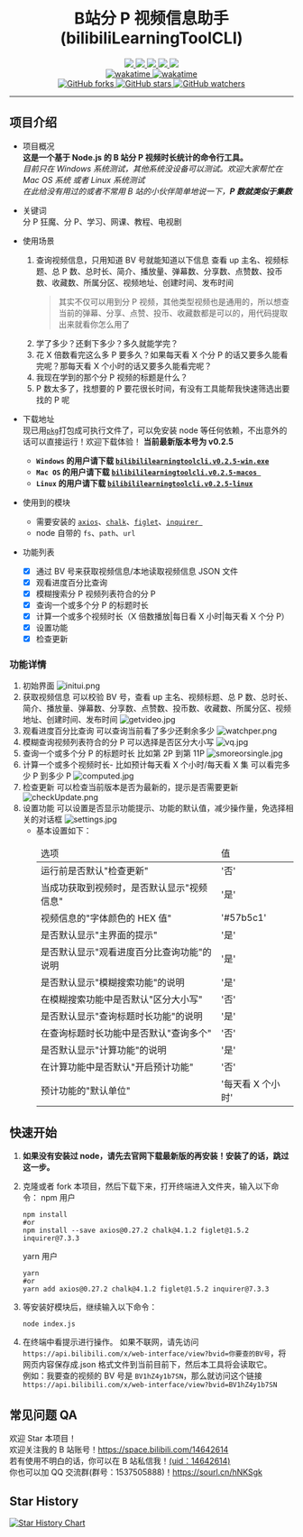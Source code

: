 <div align="center">
    <h1>B站分 P 视频信息助手(bilibiliLearningToolCLI)</h1>
    <div>
        <a href="https://www.npmjs.com/package/axios">
            <img src="https://raster.shields.io/badge/axios-0.27.2-brightgreen.svg" />
        </a>
        <a href="https://www.npmjs.com/package/chalk">
            <img src="https://raster.shields.io/badge/chalk-5.0.1-brightgreen.svg" />
        </a>
        <a href="https://www.npmjs.com/package/figlet">
            <img src="https://raster.shields.io/badge/figlet-1.5.2-brightgreen.svg" />
        </a>
        <a href="https://www.npmjs.com/package/inquirer">
            <img src="https://raster.shields.io/badge/inquirer-9.0.0-brightgreen.svg" />
        </a>
        <a href="https://www.npmjs.com/package/pkg">
            <img src="https://raster.shields.io/badge/pkg-5.7.0-brightgreen.svg" />
        </a>
    </div>
    <div>
        <a href="https://wakatime.com/badge/user/0f30e30e-f3f5-49fc-98da-0aa8c0aa6042/project/2d841a77-cb58-4a91-889e-1217170a5bd3">
            <img src="https://wakatime.com/badge/user/0f30e30e-f3f5-49fc-98da-0aa8c0aa6042/project/2d841a77-cb58-4a91-889e-1217170a5bd3.svg" alt="wakatime">
        </a>
        <a href="https://wakatime.com/badge/user/0f30e30e-f3f5-49fc-98da-0aa8c0aa6042/project/d0979b6d-27f2-4b02-9a5f-ad9d2e900a07">
            <img src="https://wakatime.com/badge/user/0f30e30e-f3f5-49fc-98da-0aa8c0aa6042/project/d0979b6d-27f2-4b02-9a5f-ad9d2e900a07.svg" alt="wakatime">
        </a>
    </div>
    <div>
        <a href="https://github.com/freysu/bilibiliLearningToolCLI">
            <img title="GitHub forks" src="https://img.shields.io/github/forks/freysu/bilibiliLearningToolCLI.svg?style=social" />
        </a>
        <a href="https://github.com/freysu/bilibiliLearningToolCLI">
            <img title="GitHub stars" src="https://img.shields.io/github/stars/freysu/bilibiliLearningToolCLI.svg?style=social" />
        </a>
        <a href="https://github.com/freysu/bilibiliLearningToolCLI">
            <img title="GitHub watchers"
                src="https://img.shields.io/github/watchers/freysu/bilibiliLearningToolCLI.svg?style=social" />
        </a>
    </div>
</div>

---

## 项目介绍

- 项目概况  
  **这是一个基于 Node.js 的 B 站分 P 视频时长统计的命令行工具。**  
  _目前只在 Windows 系统测试，其他系统没设备可以测试。欢迎大家帮忙在 Mac OS 系统 或者 Linux 系统测试_  
  _在此给没有用过的或者不常用 B 站的小伙伴简单地说一下，**P 数就类似于集数**_
- 关键词  
  分 P 狂魔、分 P、学习、网课、教程、电视剧
- 使用场景
  1. 查询视频信息，只用知道 BV 号就能知道以下信息
     查看 up 主名、视频标题、总 P 数、总时长、简介、播放量、弹幕数、分享数、点赞数、投币数、收藏数、所属分区、视频地址、创建时间、发布时间
     > 其实不仅可以用到分 P 视频，其他类型视频也是通用的，所以想查当前的弹幕、分享、点赞、投币、收藏数都是可以的，用代码提取出来就看你怎么用了
  2. 学了多少？还剩下多少？多久就能学完？
  3. 花 X 倍数看完这么多 P 要多久？如果每天看 X 个分 P 的话又要多久能看完呢？那每天看 X 个小时的话又要多久能看完呢？
  4. 我现在学到的那个分 P 视频的标题是什么？
  5. P 数太多了，找想要的 P 要花很长时间，有没有工具能帮我快速筛选出要找的 P 呢

- 下载地址  
  现已用<a href="https://www.npmjs.com/package/pkg">`pkg`</a>打包成可执行文件了，可以免安装 node 等任何依赖，不出意外的话可以直接运行！欢迎下载体验！
  **当前最新版本号为 v0.2.5**

  - **`Windows` 的用户请下载 <a href="https://github.com/freysu/bilibiliLearningToolCLI/releases/download/v0.2.5/bilibililearningtoolcli.v0.2.5-win.exe">`bilibililearningtoolcli.v0.2.5-win.exe`</a>**
  - **`Mac OS` 的用户请下载 <a href="https://github.com/freysu/bilibiliLearningToolCLI/releases/download/v0.2.5/bilibililearningtoolcli.v0.2.5-macos">`bilibililearningtoolcli.v0.2.5-macos `</a>**
  - **`Linux` 的用户请下载 <a href="https://github.com/freysu/bilibiliLearningToolCLI/releases/download/v0.2.5/bilibililearningtoolcli.v0.2.5-linux">`bilibililearningtoolcli.v0.2.5-linux`</a>**

- 使用到的模块

  - 需要安装的
    <a href="https://www.npmjs.com/package/axios">`axios`</a>、<a href="https://www.npmjs.com/package/chalk">`chalk`</a>、<a href="https://www.npmjs.com/package/figlet">`figlet`</a>、<a href="https://www.npmjs.com/package/inquirer">`inquirer `</a>
  - node 自带的
    `fs`、`path`、`url`

- 功能列表
  - [x] 通过 BV 号来获取视频信息/本地读取视频信息 JSON 文件
  - [x] 观看进度百分比查询
  - [x] 模糊搜索分 P 视频列表符合的分 P
  - [x] 查询一个或多个分 P 的标题时长
  - [x] 计算一个或多个视频时长（X 倍数播放\|每日看 X 小时\|每天看 X 个分 P）
  - [x] 设置功能
  - [x] 检查更新

### 功能详情

1.  初始界面
    ![initui.png](https://s2.loli.net/2022/07/03/PvwOhNx653lCUmI.png)
2.  获取视频信息
    可以校验 BV 号，查看 up 主名、视频标题、总 P 数、总时长、简介、播放量、弹幕数、分享数、点赞数、投币数、收藏数、所属分区、视频地址、创建时间、发布时间
    ![getvideo.jpg](https://s2.loli.net/2022/07/03/t3OKEzdfFR7JLUu.jpg)
3.  观看进度百分比查询
    可以查询当前看了多少还剩余多少
    ![watchper.png](https://s2.loli.net/2022/07/03/fsVXJKcURnQeld1.png)
4.  模糊查询视频列表符合的分 P
    可以选择是否区分大小写
    ![vq.jpg](https://s2.loli.net/2022/07/03/iKBevgnN5TDSx9j.jpg)
5.  查询一个或多个分 P 的标题时长
    比如第 2P 到第 11P
    ![smoreorsingle.jpg](https://s2.loli.net/2022/07/03/rdKoXy63CxTfbOI.jpg)
6.  计算一个或多个视频时长-
    比如预计每天看 X 个小时/每天看 X 集 可以看完多少 P 到多少 P
    ![computed.jpg](https://s2.loli.net/2022/07/03/SN5dEKiJLtkyApf.jpg)
7.  检查更新
    可以检查当前版本是否为最新的，提示是否需要更新
    ![checkUpdate.png](https://s2.loli.net/2022/07/03/fA9PcFdXrUW2K5Y.png)
8.  设置功能
    可以设置是否显示功能提示、功能的默认值，减少操作量，免选择相关的对话框
    ![settings.jpg](https://s2.loli.net/2022/07/03/pJF3RjcHeuCbBym.jpg)
    - 基本设置如下：  
        <table>
            <thead>
                <tr>
                    <td>选项</td>
                    <td>值</td>
                </tr>
            </thead>
            <tbody>
                <tr>
                    <td>运行前是否默认"检查更新"</td>
                    <td>'否' </td>
                </tr>
                <tr>
                    <td>当成功获取到视频时，是否默认显示"视频信息"</td>
                    <td>'是' </td>
                </tr>
                <tr>
                    <td>视频信息的"字体颜色的 HEX 值"</td>
                    <td>'#57b5c1' </td>
                </tr>
                <tr>
                    <td>是否默认显示"主界面的提示"</td>
                    <td>'是' </td>
                </tr>
                <tr>
                    <td>是否默认显示"观看进度百分比查询功能"的说明</td>
                    <td>'是' </td>
                </tr>
                <tr>
                    <td>是否默认显示"模糊搜索功能"的说明</td>
                    <td>'是' </td>
                </tr>
                <tr>
                    <td>在模糊搜索功能中是否默认"区分大小写"</td>
                    <td>'否' </td>
                </tr>
                <tr>
                    <td>是否默认显示"查询标题时长功能"的说明</td>
                    <td>'是' </td>
                </tr>
                <tr>
                    <td>在查询标题时长功能中是否默认"查询多个"</td>
                    <td>'否' </td>
                </tr>
                <tr>
                    <td>是否默认显示"计算功能"的说明</td>
                    <td>'是' </td>
                </tr>
                <tr>
                    <td>在计算功能中是否默认"开启预计功能"</td>
                    <td>'否' </td>
                </tr>
                <tr>
                    <td>预计功能的"默认单位"</td>
                    <td>'每天看 X 个小时'</td>
                </tr>
            </tbody>
        </table>


## 快速开始

1. **如果没有安装过 node，请先去官网下载最新版的再安装！安装了的话，跳过这一步。**

1. 克隆或者 fork 本项目，然后下载下来，打开终端进入文件夹，输入以下命令：
   npm 用户

   ```shell
   npm install
   #or
   npm install --save axios@0.27.2 chalk@4.1.2 figlet@1.5.2 inquirer@7.3.3
   ```

   yarn 用户

   ```shell
   yarn
   #or
   yarn add axios@0.27.2 chalk@4.1.2 figlet@1.5.2 inquirer@7.3.3
   ```

1. 等安装好模块后，继续输入以下命令：
   ```shell
   node index.js
   ```
1. 在终端中看提示进行操作。
   如果不联网，请先访问`https://api.bilibili.com/x/web-interface/view?bvid=你要查的BV号`，将网页内容保存成.json 格式文件到当前目前下，然后本工具将会读取它。  
   例如：我要查的视频的 BV 号是 `BV1hZ4y1b7SN`，那么就访问这个链接 `https://api.bilibili.com/x/web-interface/view?bvid=BV1hZ4y1b7SN`

## 常见问题 QA

欢迎 Star 本项目！  
欢迎关注我的 B 站账号！<a href="https://space.bilibili.com/14642614">https://space.bilibili.com/14642614</a>  
若有使用不明白的话，你可以在 B 站私信我！<a href="https://space.bilibili.com/14642614">(uid：14642614)</a>  
你也可以加 QQ 交流群(群号：1537505888)！<a href="https://sourl.cn/hNKSgk">https://sourl.cn/hNKSgk</a>

## Star History

[![Star History Chart](https://api.star-history.com/svg?repos=freysu/bilibiliLearningToolCLI&type=Date)](https://star-history.com/#freysu/bilibiliLearningToolCLI&Date)
